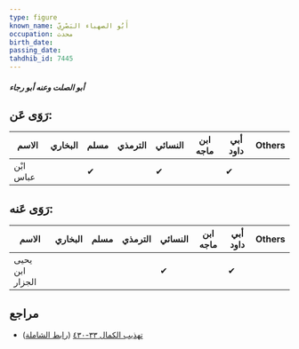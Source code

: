 ```yaml
---
type: figure
known_name: أَبُو الصهباء البَصْرِيّ
occupation: محدث
birth_date:
passing_date:
tahdhib_id: 7445
---
```

##### أبو الصلت وعنه أبو رجاء

## رَوَى عَن:
| الاسم     | البخاري | مسلم | الترمذي | النسائي | ابن ماجه | أبي داود | Others |
| --------- | ------- | ---- | ------- | ------- | -------- | -------- | ------ |
| ابْن عباس |         | ✔    |         | ✔       |          | ✔        |        |
## رَوَى عَنه:
| الاسم           | البخاري | مسلم | الترمذي | النسائي | ابن ماجه | أبي داود | Others |
| --------------- | ------- | ---- | ------- | ------- | -------- | -------- | ------ |
| يحيى ابن الجزار |         |      |         | ✔       |          | ✔        |        |
## مراجع
- [تهذيب الكمال ٣٣-٤٣٠](obsidian://open?vault=Tahdhib-al-Kamal&file=Figures/٧٤٤٥-أبو%20الصلت%20وعنه%20أبو%20رجاء) ([رابط الشاملة](https://shamela.ws/book/3722/18101))